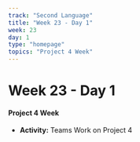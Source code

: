 ```yaml
---
track: "Second Language"
title: "Week 23 - Day 1"
week: 23
day: 1
type: "homepage"
topics: "Project 4 Week"
---
```



# Week 23 - Day 1

#### Project 4 Week
- **Activity:** Teams Work on Project 4

